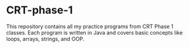 # CRT-phase-1
This repository contains all my practice programs from CRT Phase 1 classes.   Each program is written in Java and covers basic concepts like loops, arrays, strings, and OOP.
